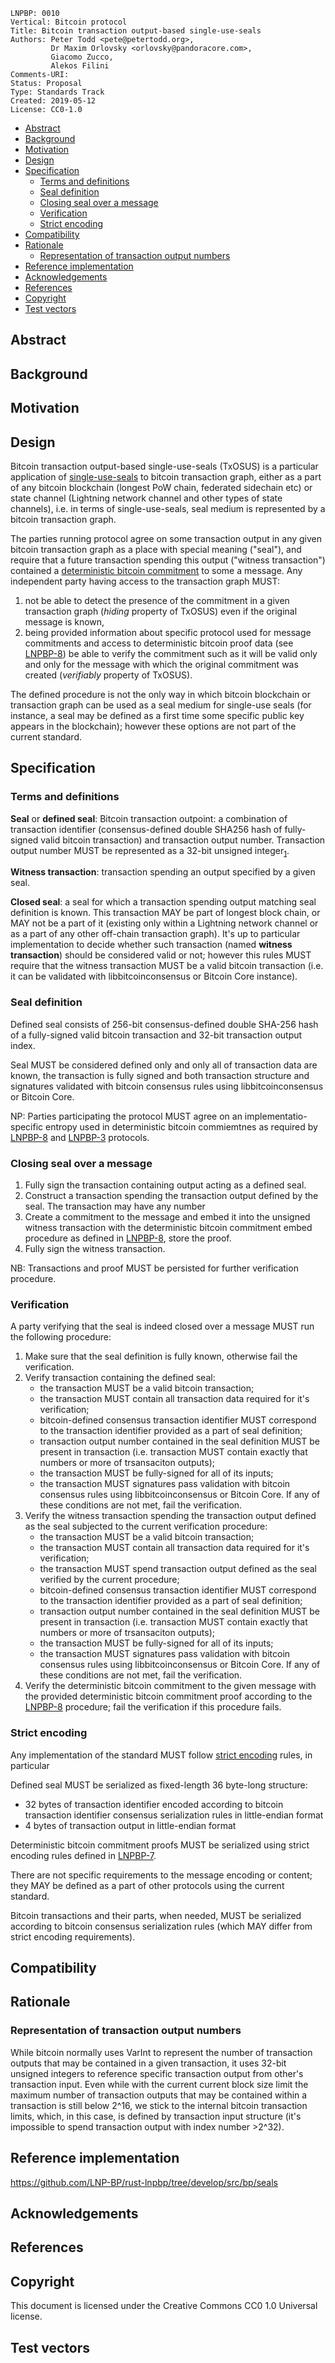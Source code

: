 ```
LNPBP: 0010
Vertical: Bitcoin protocol
Title: Bitcoin transaction output-based single-use-seals
Authors: Peter Todd <pete@petertodd.org>,
         Dr Maxim Orlovsky <orlovsky@pandoracore.com>,
         Giacomo Zucco,
         Alekos Filini
Comments-URI:
Status: Proposal
Type: Standards Track
Created: 2019-05-12
License: CC0-1.0
```

- [Abstract](#abstract)
- [Background](#background)
- [Motivation](#motivation)
- [Design](#design)
- [Specification](#specification)
  - [Terms and definitions](#terms-and-definitions)
  - [Seal definition](#seal-definition)
  - [Closing seal over a message](#closing-seal-over-a-message)
  - [Verification](#verification)
  - [Strict encoding](#strict-encoding)
- [Compatibility](#compatibility)
- [Rationale](#rationale)
  - [Representation of transaction output numbers](#representation-of-transaction-output-numbers)
- [Reference implementation](#reference-implementation)
- [Acknowledgements](#acknowledgements)
- [References](#references)
- [Copyright](#copyright)
- [Test vectors](#test-vectors)

## Abstract

## Background

## Motivation

## Design

Bitcoin transaction output-based single-use-seals (TxOSUS) is a particular
application of [single-use-seals](lnpbp-0006.md) to bitcoin transaction graph,
either as a part of any bitcoin blockchain (longest PoW chain, federated
sidechain etc) or state channel (Lightning network channel and other types of
state channels), i.e. in terms of single-use-seals, seal medium is represented
by a bitcoin transaction graph.

The parties running protocol agree on some transaction output in any given
bitcoin transaction graph as a place with special meaning ("seal"), and require
that a future transaction spending this output ("witness transaction") contained
a [deterministic bitcoin commitment](lnpbp-0008.md) to some a message. Any
independent party having access to the transaction graph MUST:
1. not be able to detect the presence of the commitment in a given transaction
graph (*hiding* property of TxOSUS) even if the original message is known,
2. being provided information about specific protocol used for message
commitments and access to deterministic bitcoin proof data (see
[LNPBP-8](lnpbp-0008.md)) be able to verify the commitment such as it will be
valid only and only for the message with which the original commitment was
created (*verifiably* property of TxOSUS).

The defined procedure is not the only way in which bitcoin blockchain or
transaction graph can be used as a seal medium for single-use seals (for
instance, a seal may be defined as a first time some specific public key appears
in the blockchain); however these options are not part of the current standard.

## Specification

### Terms and definitions

**Seal** or **defined seal**: Bitcoin transaction outpoint: a combination of
transaction identifier (consensus-defined double SHA256 hash of fully-signed
valid bitcoin transaction) and transaction output number. Transaction output
number MUST be represented as a 32-bit unsigned
integer<sub>[1](#Representation-of-transaction-output-numbers)</sub>.

**Witness transaction**: transaction spending an output specified by a given
seal.

**Closed seal**: a seal for which a transaction spending output matching seal
definition is known. This transaction MAY be part of longest block chain, or
MAY not be a part of it (existing only within a Lightning network channel or as
a part of any other off-chain transaction graph). It's up to particular
implementation to decide whether such transaction (named **witness transaction**)
should be considered valid or not; however this rules MUST require that the
witness transaction MUST be a valid bitcoin transaction (i.e. it can be
validated with libbitcoinconsensus or Bitcoin Core instance).

### Seal definition

Defined seal consists of 256-bit consensus-defined double SHA-256 hash of a
fully-signed valid bitcoin transaction and 32-bit transaction output index.

Seal MUST be considered defined only and only all of transaction data are known,
the transaction is fully signed and both transaction structure and signatures
validated with bitcoin consensus rules using libbitcoinconsensus or Bitcoin
Core.

NP: Parties participating the protocol MUST agree on an implementatio-specific
entropy used in deterministic bitcoin commiemtnes as required by
[LNPBP-8](lnpbp-0008.md) and [LNPBP-3](lnpbp-0003.md) protocols.

### Closing seal over a message

1. Fully sign the transaction containing output acting as a defined seal.
2. Construct a transaction spending the transaction output defined by the seal.
   The transaction may have any number
3. Create a commitment to the message and embed it into the unsigned witness
   transaction with the deterministic bitcoin commitment embed procedure as
   defined in [LNPBP-8](lnpbp-0008.md), store the proof.
4. Fully sign the witness transaction.

NB: Transactions and proof MUST be persisted for further verification procedure.

### Verification

A party verifying that the seal is indeed closed over a message MUST run the
following procedure:
1. Make sure that the seal definition is fully known, otherwise fail the
   verification.
2. Verify transaction containing the defined seal:
    - the transaction MUST be a valid bitcoin transaction;
    - the transaction MUST contain all transaction data required for it's
      verification;
    - bitcoin-defined consensus transaction identifier MUST correspond to
      the transaction identifier provided as a part of seal definition;
    - transaction output number contained in the seal definition MUST be
      present in transaction (i.e. transaction MUST contain exactly that numbers
      or more of trsansaciton outputs);
    - the transaction MUST be fully-signed for all of its inputs;
    - the transaction MUST signatures pass validation with bitcoin consensus
      rules using libbitcoinconsensus or Bitcoin Core.
   If any of these conditions are not met, fail the verification.
3. Verify the witness transaction spending the transaction output defined as
   the seal subjected to the current verification procedure:
   - the transaction MUST be a valid bitcoin transaction;
   - the transaction MUST contain all transaction data required for it's
     verification;
   - the transaction MUST spend transaction output defined as the seal
     verified by the current procedure;
   - bitcoin-defined consensus transaction identifier MUST correspond to
     the transaction identifier provided as a part of seal definition;
   - transaction output number contained in the seal definition MUST be
     present in transaction (i.e. transaction MUST contain exactly that numbers
     or more of trsansaciton outputs);
   - the transaction MUST be fully-signed for all of its inputs;
   - the transaction MUST signatures pass validation with bitcoin consensus
     rules using libbitcoinconsensus or Bitcoin Core.
   If any of these conditions are not met, fail the verification.
4. Verify the deterministic bitcoin commitment to the given message with the
   provided deterministic bitcoin commitment proof according to the
   [LNPBP-8](lnpbp-0008.md) procedure; fail the verification if this procedure
   fails.

### Strict encoding

Any implementation of the standard MUST follow [strict encoding](lnpbp-0007.md)
rules, in particular

Defined seal MUST be serialized as fixed-length 36 byte-long structure:
- 32 bytes of transaction identifier encoded according to bitcoin transaction
  identifier consensus serialization rules in little-endian format
- 4 bytes of transaction output in little-endian format

Deterministic bitcoin commitment proofs MUST be serialized using strict encoding
rules defined in [LNPBP-7](lnpbp-0007.md).

There are not specific requirements to the message encoding or content; they
MAY be defined as a part of other protocols using the current standard.

Bitcoin transactions and their parts, when needed, MUST be serialized according
to bitcoin consensus serialization rules (which MAY differ from strict encoding
requirements).

## Compatibility

## Rationale

### Representation of transaction output numbers

While bitcoin normally uses VarInt to represent the number of transaction
outputs that may be contained in a given transaction, it uses 32-bit unsigned
integers to reference specific transaction output from other's transaction
input. Even while with the current current block size limit the maximum number
of transaction outputs that may be contained within a transaction is still below
2^16, we stick to the internal bitcoin transaction limits, which, in this case,
is defined by transaction input structure (it's impossible to spend transaction
output with index number >2^32).

## Reference implementation

<https://github.com/LNP-BP/rust-lnpbp/tree/develop/src/bp/seals>

## Acknowledgements

## References

## Copyright

This document is licensed under the Creative Commons CC0 1.0 Universal license.

## Test vectors

